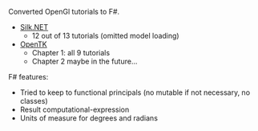 Converted OpenGl tutorials to F#.
* [Silk.NET](https://github.com/dotnet/Silk.NET/tree/main/examples/CSharp/OpenGL%20Tutorials)
  * 12 out of 13 tutorials (omitted model loading)
* [OpenTK](https://github.com/opentk/LearnOpenTK)
  * Chapter 1: all 9 tutorials
  * Chapter 2 maybe in the future...
 
F# features:
* Tried to keep to functional principals (no mutable if not necessary, no classes)
* Result computational-expression
* Units of measure for degrees and radians

